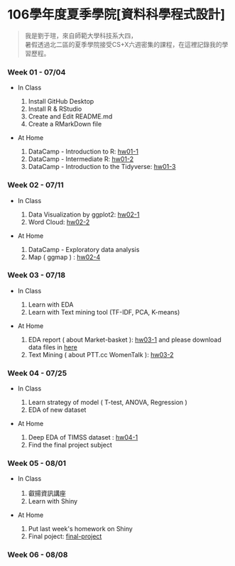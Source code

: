 ﻿# 106學年度夏季學院[資料科學程式設計]
> 我是劉于瑄，來自師範大學科技系大四，    
> 暑假透過北二區的夏季學院接受CS+X六週密集的課程，在這裡記錄我的學習歷程。

### Week 01 - 07/04
* In Class
    1. Install GitHub Desktop
    2. Install R & RStudio
    3. Create and Edit README.md
    4. Create a RMarkDown file
    
* At Home
    1. DataCamp - Introduction to R: [hw01-1](https://yuly830914.github.io/CSX_RProject/week_01/hw01-1.html)
    2. DataCamp - Intermediate R: [hw01-2](https://yuly830914.github.io/CSX_RProject/week_01/hw01-2.html)
    3. DataCamp - Introduction to the Tidyverse: [hw01-3](https://yuly830914.github.io/CSX_RProject/week_01/hw01-3.html)

### Week 02 - 07/11
* In Class
    1. Data Visualization by ggplot2: [hw02-1](https://yuly830914.github.io/CSX_RProject/week_02/hw02-1.html)
    2. Word Cloud: [hw02-2](https://yuly830914.github.io/CSX_RProject/week_02/hw02-2.html)
    
* At Home
    1. DataCamp - Exploratory data analysis
    2. Map ( ggmap ) : [hw02-4](https://yuly830914.github.io/CSX_RProject/week_02/hw02-4.html)
    
### Week 03 - 07/18
* In Class
    1. Learn with EDA
    2. Learn with Text mining tool (TF-IDF, PCA, K-means)
    
* At Home
    1. EDA report ( about Market-basket ): [hw03-1](https://yuly830914.github.io/CSX_RProject/week_03/hw03-1.html) and please download data files in [here](https://www.kaggle.com/c/instacart-market-basket-analysis/data)
    2. Text Mining ( about PTT.cc WomenTalk ): [hw03-2](https://yuly830914.github.io/CSX_RProject/week_03/hw03-2.html)
    
### Week 04 - 07/25
* In Class
    1. Learn strategy of model ( T-test, ANOVA, Regression )
    2. EDA of new dataset

* At Home
    1. Deep EDA of TIMSS dataset : [hw04-1](https://yuly830914.github.io/CSX_RProject/week_04/hw04-1.html)
    2. Find the final project subject
    
### Week 05 - 08/01
* In Class
    1. 叡揚資訊講座
    2. Learn with Shiny
    
* At Home
    1. Put last week's homework on Shiny
    2. Final poject: [final-project](https://yuly830914.github.io/CSX_RProject/final_project/employment.html)
    
### Week 06 - 08/08